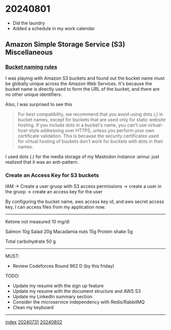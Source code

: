 <head><meta name="viewport" content="width=device-width, initial-scale=1.0, user-scalable=yes" /><meta charset="UTF-8"></head>

# 20240801

- Did the laundry
- Added a schedule in my work calendar

## Amazon Simple Storage Service (S3) Miscellaneous

### [Bucket naming rules](https://docs.aws.amazon.com/AmazonS3/latest/userguide/bucketnamingrules.html)

I was playing with Amazon S3 buckets and found out the bucket name must be globally unique across the Amazon Web Services. It\'s because the bucket name is directly used to form the URL of the bucket, and there are no other unique identifiers.

Also, I was surprised to see this

> For best compatibility, we recommend that you avoid using dots (.) in bucket names, except for buckets that are used only for static website hosting.
> If you include dots in a bucket\'s name, you can\'t use virtual-host-style addressing over HTTPS, unless you perform your own certificate validation.
> This is because the security certificates used for virtual hosting of buckets don\'t work for buckets with dots in their names.

I used dots (.) for the media storage of my Mastodon instance :annui: just realized that it was an anti-pattern.

### Create an Access Key for S3 buckets

IAM -> Create a user gruop with S3 access permissions -> create a user in the gruop -> create an access key for the user

By configuring the bucket name, aws access key id, and aws secret access key, I can access files from my application now.

---

Ketone not measured 10 mg/dl

Salmon 10g
Salad 20g
Macadamia nuts 15g
Protein shake 5g

Total carbohydrate 50 g

---

MUST:

- Review Codeforces Round 962 D (by this friday)

TODO:

- Update my resume with the sign up feature
- Update my resume with the document structure and AWS S3
- Update my LinkedIn summary section
- Consider the microservice independency with Redis/RabbitMQ
- Clean my keyboard

---

[index](../../index.html)
[20240731](../07/20240731.html)
[20240802](20240802.html)
